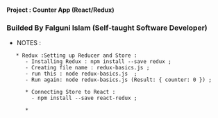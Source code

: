 #### Project : Counter App (React/Redux)


### Builded By Falguni Islam (Self-taught Software Developer)


* NOTES :

```
   * Redux :Setting up Reducer and Store :
      - Installing Redux : npm install --save redux ;
      - Creating file name : redux-basics.js ;
      - run this : node redux-basics.js  ;
      - Run again: node redux-basics.js (Result: { counter: 0 }) ;
      
      * Connecting Store to React : 
        - npm install --save react-redux ;
      
      *  



```
